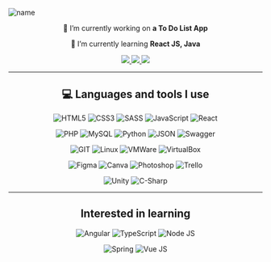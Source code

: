 ![name](https://github.com/christopher-cornet/christopher-cornet/assets/115154379/05a14cd9-bd65-4a63-9f38-ff65e9fd7eff)

<div align="center">
 
 🔭 I’m currently working on **a To Do List App**
 
 🌱 I’m currently learning **React JS, Java**
 
</div>

<div align="center">
  
  <a href="mailto:tophercrnt@gmail.com">
    <img src="https://img.shields.io/badge/Gmail-333333?style=for-the-badge&logo=gmail&logoColor=red" />
  </a>
  <a href="https://www.linkedin.com/in/christopher-cornet/" target="_blank">
    <img src="https://img.shields.io/badge/LinkedIn-0077B5?style=for-the-badge&logo=linkedin&logoColor=white" target="_blank" />
  </a>
  <a href="https://christopher-cornet.students-laplateforme.io/" target="_blank">
     <img src="https://img.shields.io/badge/Portfolio-FF5722?style=for-the-badge&logo=todoist&logoColor=white" target="_blank" />
  </a>
  
</div>
 
<hr/>
 
<div align="center">
  
## 💻 Languages and tools I use

![HTML5](https://img.shields.io/badge/html5-%23E34F26.svg?style=for-the-badge&logo=html5&logoColor=white)
![CSS3](https://img.shields.io/badge/css3-%231572B6.svg?style=for-the-badge&logo=css3&logoColor=white)
![SASS](https://img.shields.io/badge/Sass-CC6699?style=for-the-badge&logo=sass&logoColor=white)
![JavaScript](https://img.shields.io/badge/javascript-%23323330.svg?style=for-the-badge&logo=javascript&logoColor=%23F7DF1E)
![React](https://img.shields.io/badge/react-%2320232a.svg?style=for-the-badge&logo=react&logoColor=%2361DAFB)

![PHP](https://img.shields.io/badge/php-%23777BB4.svg?style=for-the-badge&logo=php&logoColor=white)
![MySQL](https://img.shields.io/badge/MySQL-005C84?style=for-the-badge&logo=mysql&logoColor=white)
![Python](https://img.shields.io/badge/python-3670A0?style=for-the-badge&logo=python&logoColor=ffdd54)
![JSON](https://img.shields.io/badge/json-5E5C5C?style=for-the-badge&logo=json&logoColor=white)
![Swagger](https://img.shields.io/badge/-Swagger-%23Clojure?style=for-the-badge&logo=swagger&logoColor=white)

![GIT](https://img.shields.io/badge/GIT-E44C30?style=for-the-badge&logo=git&logoColor=white)
![Linux](https://img.shields.io/badge/Linux-FCC624?style=for-the-badge&logo=linux&logoColor=black)
![VMWare](https://img.shields.io/badge/VMware-231f20?style=for-the-badge&logo=VMware&logoColor=white)
![VirtualBox](https://img.shields.io/badge/VirtualBox-21416b?style=for-the-badge&logo=VirtualBox&logoColor=white)

![Figma](https://img.shields.io/badge/Figma-F24E1E?style=for-the-badge&logo=figma&logoColor=white)
![Canva](https://img.shields.io/badge/Canva-%2300C4CC.svg?&style=for-the-badge&logo=Canva&logoColor=white)
![Photoshop](https://img.shields.io/badge/Adobe%20Photoshop-31A8FF?style=for-the-badge&logo=Adobe%20Photoshop&logoColor=black)
![Trello](https://img.shields.io/badge/Trello-0052CC?style=for-the-badge&logo=trello&logoColor=white)

![Unity](https://img.shields.io/badge/Unity-100000?style=for-the-badge&logo=unity&logoColor=white)
![C-Sharp](https://img.shields.io/badge/C%23-239120?style=for-the-badge&logo=c-sharp&logoColor=white)

</div>

<hr/>

<div align="center">
 
## Interested in learning

![Angular](https://img.shields.io/badge/Angular-DD0031?style=for-the-badge&logo=angular&logoColor=white)
![TypeScript](https://img.shields.io/badge/TypeScript-007ACC?style=for-the-badge&logo=typescript&logoColor=white)
![Node JS](https://img.shields.io/badge/Node%20js-339933?style=for-the-badge&logo=nodedotjs&logoColor=white)

![Spring](https://img.shields.io/badge/Spring-6DB33F?style=for-the-badge&logo=spring&logoColor=white)
![Vue JS](https://img.shields.io/badge/Vue%20js-35495E?style=for-the-badge&logo=vuedotjs&logoColor=4FC08D)

</div>

